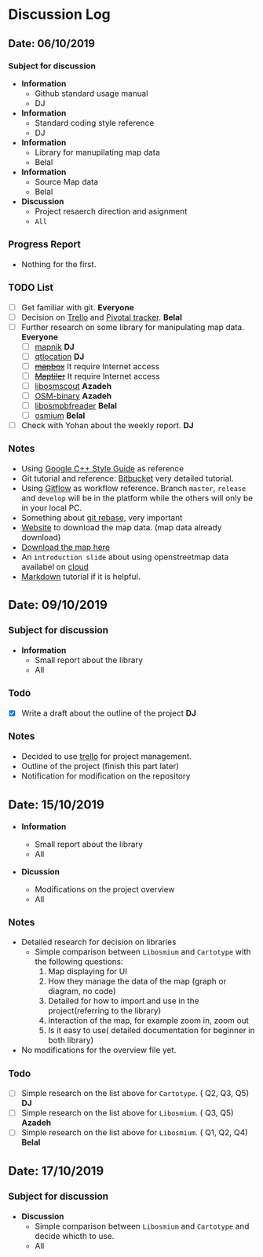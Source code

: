 # Discussion Log

## Date: 06/10/2019

### Subject for discussion

<font size = 3>

<!-- Anyone in the team can raise a discussion subject before the meeting. Just change the `subject` part directly for the upcoming discussion

It can be

1. share the information about the project ( coding ticks, algorithms etc.)
2. share the progress of their ( got into trouble, delay etc. )
3. new plan for future work ( task assignment etc.)
4. any thing else if you feel like discussing
5. simple format:

- **type**
  - keyword
  - who will be in charge of this part -->

- **Information**
  - Github standard usage manual
  - DJ
- **Information**
  - Standard coding style reference
  - DJ
- **Information**
  - Library for manupilating map data
  - Belal
- **Information**
  - Source Map data
  - Belal
- **Discussion**
  - Project resaerch direction and asignment
  - `All`

### Progress Report

- Nothing for the first.

### TODO List

- [ ] Get familiar with git. **Everyone**
- [ ] Decision on [Trello](https://trello.com/) and [Pivotal tracker](https://www.pivotaltracker.com/). **Belal**
- [ ] Further research on some library for manipulating map data. **Everyone**
  - [ ] [mapnik](https://github.com/mapnik/mapnik) **DJ**
  - [ ] [qtlocation](https://doc.qt.io/qt-5location-plugin-mapboxgl.html) **DJ**
  - [ ] ~~[mapbox]()~~ It require Internet access
  - [ ] ~~[Maptiler]()~~ It require Internet access
  - [ ] [libosmscout](https://github.com/Framstag/libosmscout) **Azadeh**
  - [ ] [OSM-binary](https://github.com/scrosby/OSM-binary) **Azadeh**
  - [ ] [libosmpbfreader](https://github.com/CanalTP/libosmpbfreader) **Belal**
  - [ ] [osmium](https://github.com/joto/osmium) **Belal**
- [ ] Check with Yohan about the weekly report. **DJ**

### Notes

- Using [Google C++ Style Guide](https://google.github.io/styleguide/cppguide.html) as reference
- Git tutorial and reference: [Bitbucket](https://www.atlassian.com/git/tutorials/what-is-version-control) very detailed tutorial.
- Using [Gitflow](https://www.atlassian.com/git/tutorials/comparing-workflows/gitflow-workflow) as workflow reference. Branch `master`, `release` and `develop` will be in the platform while the others will only be in your local PC.
- Something about [git rebase](https://www.atlassian.com/git/tutorials/merging-vs-rebasing#workflow-walkthrough), very important
- [Website](https://extract.bbbike.org) to download the map data. (map data already download)
- [Download the map here](https://1drv.ms/u/s!Ak5vTudxDjY5hSsx4VxW767tC-vy?e=SkfjbY)
- An `introduction slide` about using openstreetmap data availabel on [cloud](https://1drv.ms/u/s!Ak5vTudxDjY5hSsx4VxW767tC-vy?e=SkfjbY)
- [Markdown](https://www.markdownguide.org/) tutorial if it is helpful.

## Date: 09/10/2019

### Subject for discussion

- **Information**
  - Small report about the library
  - All

### Todo

- [x] Write a draft about the outline of the project **DJ**

### Notes

- Decided to use [trello](https://trello.com/b/cPwkMSrr/project) for project management.
- Outline of the project (finish this part later)
- Notification for modification on the repository

## Date: 15/10/2019

- **Information**
  - Small report about the library
  - All

- **Dicussion**
  - Modifications on the project overview
  - All

### Notes

- Detailed research for decision on libraries
  - Simple comparison between `Libosmium` and `Cartotype` with the following questions:
      1. Map displaying for UI
      2. How they manage the data of the map (graph or diagram, no code)
      3. Detailed for how to import and use in the project(referring to the library)
      4. Interaction of the map, for example zoom in, zoom out
      5. Is it easy to use( detailed documentation for beginner in both library)
- No modifications for the overview file yet.

### Todo

- [ ] Simple research on the list above for `Cartotype`. ( Q2, Q3, Q5) **DJ**
- [ ] Simple research on the list above for `Libosmium`. ( Q3, Q5) **Azadeh**
- [ ] Simple research on the list above for `Libosmium`. ( Q1, Q2, Q4) **Belal**

## Date: 17/10/2019

### Subject for discussion

- **Discussion**
  - Simple comparison between `Libosmium` and `Cartotype` and decide whicth to use.
  - All
